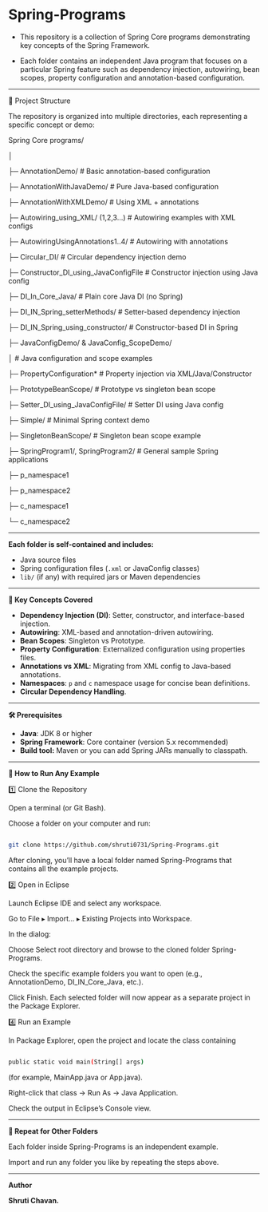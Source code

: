 # Spring-Programs
- This repository is a collection of Spring Core programs demonstrating key concepts of the Spring Framework. 

- Each folder contains an independent Java program that focuses on a particular Spring feature such as dependency injection, autowiring, bean scopes, property configuration and annotation-based configuration.

----------------------------------------------------------------

📂 Project Structure

The repository is organized into multiple directories, each representing a specific concept or demo:

Spring Core programs/

│

├─ AnnotationDemo/ # Basic annotation-based configuration

├─ AnnotationWithJavaDemo/ # Pure Java-based configuration

├─ AnnotationWithXMLDemo/ # Using XML + annotations

├─ Autowiring_using_XML/ (1,2,3...) # Autowiring examples with XML configs

├─ AutowiringUsingAnnotations1..4/ # Autowiring with annotations

├─ Circular_DI/ # Circular dependency injection demo

├─ Constructor_DI_using_JavaConfigFile # Constructor injection using Java config

├─ DI_In_Core_Java/ # Plain core Java DI (no Spring)

├─ DI_IN_Spring_setterMethods/ # Setter-based dependency injection

├─ DI_IN_Spring_using_constructor/ # Constructor-based DI in Spring

├─ JavaConfigDemo/ & JavaConfig_ScopeDemo/

│ # Java configuration and scope examples

├─ PropertyConfiguration* # Property injection via XML/Java/Constructor

├─ PrototypeBeanScope/ # Prototype vs singleton bean scope

├─ Setter_DI_using_JavaConfigFile/ # Setter DI using Java config

├─ Simple/ # Minimal Spring context demo

├─ SingletonBeanScope/ # Singleton bean scope example

├─ SpringProgram1/, SpringProgram2/ # General sample Spring applications

├─ p_namespace1

├─ p_namespace2

├─ c_namespace1

└─ c_namespace2

----------------------------------------------------------------

**Each folder is self-contained and includes:**
- Java source files
- Spring configuration files (`.xml` or JavaConfig classes)
- `lib/` (if any) with required jars or Maven dependencies

----------------------------------------------------------------

**🧩 Key Concepts Covered**

- **Dependency Injection (DI)**: Setter, constructor, and interface-based injection.
- **Autowiring**: XML-based and annotation-driven autowiring.
- **Bean Scopes**: Singleton vs Prototype.
- **Property Configuration**: Externalized configuration using properties files.
- **Annotations vs XML**: Migrating from XML config to Java-based annotations.
- **Namespaces**: `p` and `c` namespace usage for concise bean definitions.
- **Circular Dependency Handling**.

----------------------------------------------------------------

**🛠 Prerequisites**

- **Java**: JDK 8 or higher
- **Spring Framework**: Core container (version 5.x recommended)
- **Build tool:** Maven or you can add Spring JARs manually to classpath.

----------------------------------------------------------------

**🚀 How to Run Any Example**

1️⃣ Clone the Repository

Open a terminal (or Git Bash).

Choose a folder on your computer and run:
```bash

git clone https://github.com/shruti0731/Spring-Programs.git
```

After cloning, you’ll have a local folder named Spring-Programs that contains all the example projects.

2️⃣ Open in Eclipse

Launch Eclipse IDE and select any workspace.

Go to File ▸ Import… ▸ Existing Projects into Workspace.

In the dialog:

Choose Select root directory and browse to the cloned folder Spring-Programs.

Check the specific example folders you want to open (e.g., AnnotationDemo, DI_IN_Core_Java, etc.).

Click Finish.
Each selected folder will now appear as a separate project in the Package Explorer.


4️⃣ Run an Example

In Package Explorer, open the project and locate the class containing
```bash

public static void main(String[] args)

```
(for example, MainApp.java or App.java).

Right-click that class → Run As → Java Application.

Check the output in Eclipse’s Console view.

----------------------------------------------------------------

**🔁 Repeat for Other Folders**

Each folder inside Spring-Programs is an independent example.

Import and run any folder you like by repeating the steps above.

----------------------------------------------------------------


**Author**

**Shruti Chavan.**

